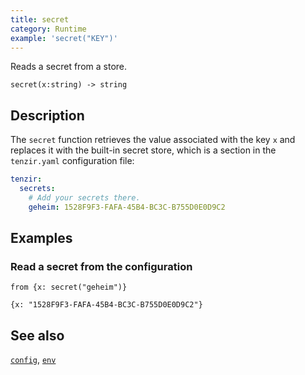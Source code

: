 ```yaml
---
title: secret
category: Runtime
example: 'secret("KEY")'
---
```


Reads a secret from a store.

```tql
secret(x:string) -> string
```

## Description

The `secret` function retrieves the value associated with the key `x` and
replaces it with the built-in secret store, which is a section in the
`tenzir.yaml` configuration file:

```yaml
tenzir:
  secrets:
    # Add your secrets there.
    geheim: 1528F9F3-FAFA-45B4-BC3C-B755D0E0D9C2
```

## Examples

### Read a secret from the configuration

```tql
from {x: secret("geheim")}
```

```tql
{x: "1528F9F3-FAFA-45B4-BC3C-B755D0E0D9C2"}
```

## See also

[`config`](/reference/functions/config),
[`env`](/reference/functions/env)
